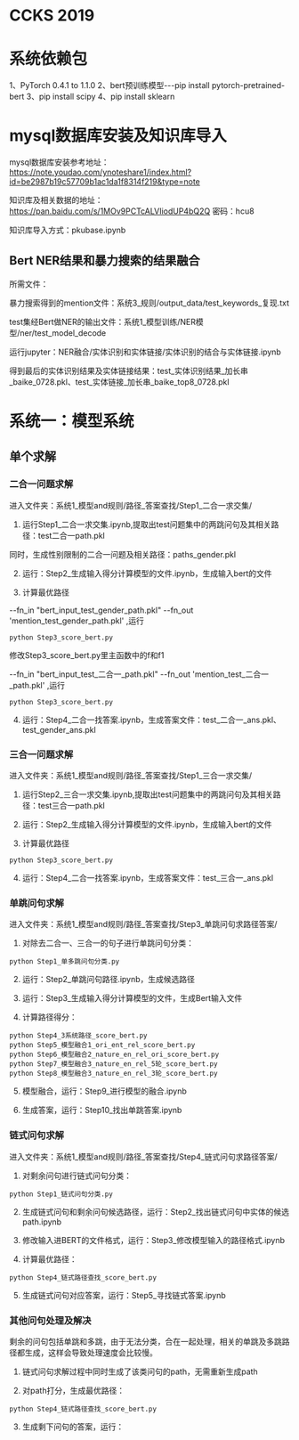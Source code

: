 # CCKS 2019

# 系统依赖包

1、PyTorch 0.4.1 to 1.1.0
2、bert预训练模型---pip install pytorch-pretrained-bert
3、pip install scipy
4、pip install sklearn




# mysql数据库安装及知识库导入

mysql数据库安装参考地址：https://note.youdao.com/ynoteshare1/index.html?id=be2987b19c57709b1ac1da1f8314f219&type=note

知识库及相关数据的地址：https://pan.baidu.com/s/1MOv9PCTcALVIiodUP4bQ2Q 密码：hcu8

知识库导入方式：pkubase.ipynb


## Bert NER结果和暴力搜索的结果融合
所需文件：

暴力搜索得到的mention文件：系统3_规则/output_data/test_keywords_复现.txt

test集经Bert做NER的输出文件：系统1_模型训练/NER模型/ner/test_model_decode

运行jupyter：NER融合/实体识别和实体链接/实体识别的结合与实体链接.ipynb

得到最后的实体识别结果及实体链接结果：test_实体识别结果_加长串_baike_0728.pkl、test_实体链接_加长串_baike_top8_0728.pkl

# 系统一：模型系统
## 单个求解
### 二合一问题求解
进入文件夹：系统1_模型and规则/路径_答案查找/Step1_二合一求交集/
1. 运行Step1_二合一求交集.ipynb,提取出test问题集中的两跳问句及其相关路径：test二合一path.pkl

同时，生成性别限制的二合一问题及相关路径：paths_gender.pkl

2. 运行：Step2_生成输入得分计算模型的文件.ipynb，生成输入bert的文件

3. 计算最优路径

 --fn_in "bert_input_test_gender_path.pkl" --fn_out 'mention_test_gender_path.pkl' ,运行
```
python Step3_score_bert.py 
```
修改Step3_score_bert.py里主函数中的f和f1

 --fn_in "bert_input_test_二合一_path.pkl" --fn_out 'mention_test_二合一_path.pkl' ,运行
```
python Step3_score_bert.py 
```

4. 运行：Step4_二合一找答案.ipynb，生成答案文件：test_二合一_ans.pkl、test_gender_ans.pkl

### 三合一问题求解
进入文件夹：系统1_模型and规则/路径_答案查找/Step1_三合一求交集/

1. 运行Step2_三合一求交集.ipynb,提取出test问题集中的两跳问句及其相关路径：test三合一path.pkl

2. 运行：Step2_生成输入得分计算模型的文件.ipynb，生成输入bert的文件

3. 计算最优路径
```
python Step3_score_bert.py 
```

4. 运行：Step4_二合一找答案.ipynb，生成答案文件：test_三合一_ans.pkl


### 单跳问句求解
进入文件夹：系统1_模型and规则/路径_答案查找/Step3_单跳问句求路径答案/

1. 对除去二合一、三合一的句子进行单跳问句分类：
```
python Step1_单多跳问句分类.py
```

2. 运行：Step2_单跳问句路径.ipynb，生成候选路径

3. 运行：Step3_生成输入得分计算模型的文件，生成Bert输入文件

4. 计算路径得分：
```
python Step4_3系统路径_score_bert.py
python Step5_模型融合1_ori_ent_rel_score_bert.py
python Step6_模型融合2_nature_en_rel_ori_score_bert.py
python Step7_模型融合3_nature_en_rel_5轮_score_bert.py
python Step8_模型融合3_nature_en_rel_3轮_score_bert.py
```
5. 模型融合，运行：Step9_进行模型的融合.ipynb

6. 生成答案，运行：Step10_找出单跳答案.ipynb


### 链式问句求解
进入文件夹：系统1_模型and规则/路径_答案查找/Step4_链式问句求路径答案/

1. 对剩余问句进行链式问句分类：
```
python Step1_链式问句分类.py
```

2. 生成链式问句和剩余问句候选路径，运行：Step2_找出链式问句中实体的候选path.ipynb

3. 修改输入进BERT的文件格式，运行：Step3_修改模型输入的路径格式.ipynb

4. 计算最优路径：
```
python Step4_链式路径查找_score_bert.py
```
5. 生成链式问句对应答案，运行：Step5_寻找链式答案.ipynb

### 其他问句处理及解决

剩余的问句包括单跳和多跳，由于无法分类，合在一起处理，相关的单跳及多跳路径都生成，这样会导致处理速度会比较慢。

1. 链式问句求解过程中同时生成了该类问句的path，无需重新生成path

2. 对path打分，生成最优路径：
```
python Step4_链式路径查找_score_bert.py
```

3. 生成剩下问句的答案，运行：
